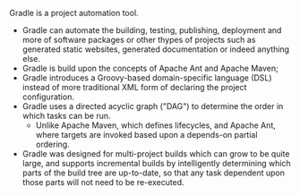 Gradle is a project automation tool.
- Gradle can automate the building, testing, publishing, deployment and more of software packages or other thypes of projects such as generated static websites, generated documentation or indeed anything else.
- Gradle is build upon the concepts of Apache Ant and Apache Maven;
- Gradle introduces a Groovy-based domain-specific language (DSL) instead of more traditional XML form of declaring the project configuration.
- Gradle uses a directed acyclic graph ("DAG") to determine the order in which tasks can be run.
    - Unlike Apache Maven, which defines lifecycles, and Apache Ant, where targets are invoked based upon a depends-on partial ordering.
- Gradle was designed for multi-project builds which can grow to be quite large, and supports incremental builds by intelligently determining which parts of the build tree are up-to-date, so that any task dependent upon those parts will not need to be re-executed.
